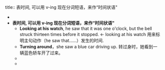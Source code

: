 title:: 表时间, 可以用 v-ing 现在分词短语，来作“时间状语"

-
- **表时间, 可以用 v-ing 现在分词短语，来作“时间状语"**
	- **Looking at his watch**, he saw that it was one o'clock, but the bell struck thirteen times before it stopped. <- looking at his watch 用来标明主句动作（he saw that……）发生的时间.
	- **Turning around**，she saw a blue car driving up. 转过身时，她看到一辆蓝色轿车开了过来。
	-
	-